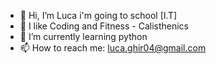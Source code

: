 - 👋 Hi, I’m Luca i'm going to school [I.T]
- 👀 I like Coding and Fitness - Calisthenics
- 🌱 I’m currently learning python
- 📫 How to reach me: luca.ghir04@gmail.com
